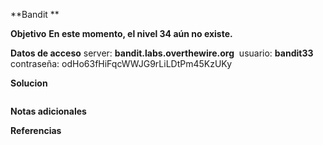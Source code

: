 **Bandit **

**Objetivo**
**En este momento, el nivel 34 aún no existe.**

**Datos de acceso**
server: **bandit.labs.overthewire.org** 
usuario: **bandit33**
contraseña: odHo63fHiFqcWWJG9rLiLDtPm45KzUKy

**Solucion**
```bash

```
**Notas adicionales** 

**Referencias** 
